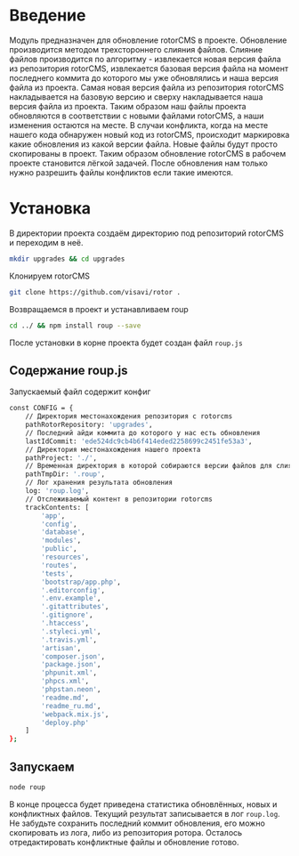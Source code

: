 # Введение
Модуль предназначен для обновление rotorCMS в проекте. Обновление производится методом трехстороннего слияния файлов. Слияние файлов производится по алгоритму - извлекается новая версия файла из репозитория rotorCMS, извлекается базовая версия файла на момент последнего коммита до которого мы уже обновлялись и наша версия файла из проекта. Самая новая версия файла из репозитория rotorCMS накладывается на базовую версию и сверху накладывается наша версия файла из проекта. Таким образом наш файлы проекта обновляются в соответствии с новыми файлами rotorCMS, а наши изменения остаются на месте. В случаи конфликта, когда на месте нашего кода обнаружен новый код из rotorCMS, происходит маркировка какие обновления из какой версии файла. Новые файлы будут просто скопированы в проект. Таким образом обновление rotorCMS в рабочем проекте становится лёгкой задачей. После обновления нам только нужно разрешить файлы конфликтов если такие имеются.

# Установка

В директории проекта создаём директорию под репозиторий rotorCMS и переходим в неё.

```bash
mkdir upgrades && cd upgrades
```

Клонируем rotorCMS
```bash
git clone https://github.com/visavi/rotor .
```

Возвращаемся в проект и устанавливаем roup
```bash
cd ../ && npm install roup --save
```

После установки в корне проекта будет создан файл `roup.js`

## Содержание roup.js
Запускаемый файл содержит конфиг
```bash
const CONFIG = {
    // Директория местонахождения репозитория с rotorcms
    pathRotorRepository: 'upgrades',
    // Последний айди коммита до которого у нас есть обновления
    lastIdCommit: 'ede524dc9cb4b6f414eded2258699c2451fe53a3',
    // Директория местонахождения нашего проекта
    pathProject: './',
    // Временная директория в которой собираются версии файлов для слияний
    pathTmpDir: '.roup',
    // Лог хранения результата обновления
    log: 'roup.log',
    // Отслеживаемый контент в репозитории rotorcms
    trackContents: [
        'app',
        'config',
        'database',
        'modules',
        'public',
        'resources',
        'routes',
        'tests',
        'bootstrap/app.php',
        '.editorconfig',
        '.env.example',
        '.gitattributes',
        '.gitignore',
        '.htaccess',
        '.styleci.yml',
        '.travis.yml',
        'artisan',
        'composer.json',
        'package.json',
        'phpunit.xml',
        'phpcs.xml',
        'phpstan.neon',
        'readme.md',
        'readme_ru.md',
        'webpack.mix.js',
        'deploy.php'
    ]
};
```


## Запускаем
```bash
node roup
```

В конце процесса будет приведена статистика обновлённых, новых и конфликтных файлов. Текущий результат записывается в лог `roup.log`. Не забудьте сохранить последний коммит обновления, его можно скопировать из лога, либо из репозитория ротора. Осталось отредактировать конфликтные файлы и обновление готово.